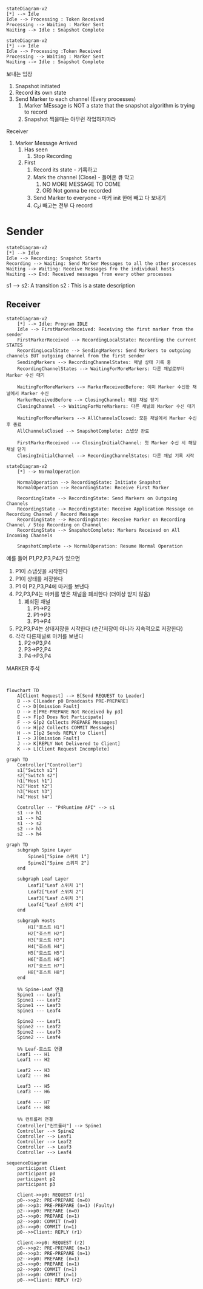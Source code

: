 ```mermaid
stateDiagram-v2
[*] --> Idle
Idle --> Processing : Token Received
Processing --> Waiting : Marker Sent
Waiting --> Idle : Snapshot Complete
```

```mermaid
stateDiagram-v2
[*] --> Idle
Idle --> Processing :Token Received
Processing --> Waiting : Marker Sent
Waiting --> Idle : Snapshot Complete
```

보내는 입장
1. Snapshot initiated
2. Record its own state
3. Send Marker to each channel (Every processes)
	1. Marker MEssage is NOT a state that the snapshot algorithm is trying to record
	2. Snapshot 찍을때는 아무런 작업하지마라

Receiver
1. Marker Message Arrived
	1. Has seen
		1. Stop Recording
	2. First
		1. Record its state - 기록하고
		2. Mark the channel (Close) - 들어온 큐 막고
			1. NO MORE MESSAGE TO COME
			2. OR) Not gonna be recorded
		3. Send Marker to everyone - 마커 init 한애 빼고 다 보내기
		4. $C_ki$ 빼고는 전부 다 record


# Sender
```mermaid
stateDiagram-v2
[*] --> Idle
Idle --> Recording: Snapshot Starts
Recording --> Waiting: Send Marker Messages to all the other processes
Waiting --> Waiting: Receive Messages fro the individual hosts
Waiting --> End: Received messages from every other processes
```
s1 --> s2: A transition
s2 : This is a state description

## Receiver


```mermaid
stateDiagram-v2
    [*] --> Idle: Program IDLE
    Idle --> FirstMarkerReceived: Receiving the first marker from the sender
    FirstMarkerReceived --> RecordingLocalState: Recording the current STATES
    RecordingLocalState --> SendingMarkers: Send Markers to outgoing channels BUT outgoing channel from the first sender
    SendingMarkers --> RecordingChannelStates: 채널 상태 기록 중
    RecordingChannelStates --> WaitingForMoreMarkers: 다른 채널로부터 Marker 수신 대기

    WaitingForMoreMarkers --> MarkerReceivedBefore: 이미 Marker 수신한 채널에서 Marker 수신
    MarkerReceivedBefore --> ClosingChannel: 해당 채널 닫기
    ClosingChannel --> WaitingForMoreMarkers: 다른 채널의 Marker 수신 대기

    WaitingForMoreMarkers --> AllChannelsClosed: 모든 채널에서 Marker 수신 후 종료
    AllChannelsClosed --> SnapshotComplete: 스냅샷 완료

    FirstMarkerReceived --> ClosingInitialChannel: 첫 Marker 수신 시 해당 채널 닫기
    ClosingInitialChannel --> RecordingChannelStates: 다른 채널 기록 시작
```

```mermaid
stateDiagram-v2
    [*] --> NormalOperation

    NormalOperation --> RecordingState: Initiate Snapshot
    NormalOperation --> RecordingState: Receive First Marker

    RecordingState --> RecordingState: Send Markers on Outgoing Channels
    RecordingState --> RecordingState: Receive Application Message on Recording Channel / Record Message
    RecordingState --> RecordingState: Receive Marker on Recording Channel / Stop Recording on Channel
    RecordingState --> SnapshotComplete: Markers Received on All Incoming Channels

    SnapshotComplete --> NormalOperation: Resume Normal Operation
```
예를 들어 P1,P2,P3,P4가 있으면

  

1. P1이 스냅샷을 시작한다
2. P1이 상태를 저장한다
3. P1 이 P2,P3,P4에 마커를 보낸다
4. P2,P3,P4는 마커를 받은 채널을 폐쇠한다 (더이상 받지 않음)
	1. 폐쇠된 채널
		1. P1->P2
		2. P1->P3
		3. P1->P4
5. P2,P3,P4는 상태저장을 시작한다 (순간저장이 아니라 지속적으로 저장한다)
6. 각각 다른채널로 마커를 보낸다
	1. P2->P3,P4
	2. P3->P2,P4
	3. P4->P3,P4


MARKER 주석

```mermaid


`````


```mermaid
flowchart TD
    A[Client Request] --> B[Send REQUEST to Leader]
    B --> C[Leader p0 Broadcasts PRE-PREPARE]
    C --> D[Omission Fault]
    D --> E[PRE-PREPARE Not Received by p3]
    E --> F[p3 Does Not Participate]
    F --> G[p2 Collects PREPARE Messages]
    G --> H[p2 Collects COMMIT Messages]
    H --> I[p2 Sends REPLY to Client]
    I --> J[Omission Fault]
    J --> K[REPLY Not Delivered to Client]
    K --> L[Client Request Incomplete]
```

```mermaid
graph TD
    Controller["Controller"]
    s1["Switch s1"]
    s2["Switch s2"]
    h1["Host h1"]
    h2["Host h2"]
    h3["Host h3"]
    h4["Host h4"]

    Controller -- "P4Runtime API" --> s1
    s1 --> h1
    s1 --> h2
    s1 --> s2
    s2 --> h3
    s2 --> h4
```

```mermaid
graph TD
    subgraph Spine Layer
        Spine1["Spine 스위치 1"]
        Spine2["Spine 스위치 2"]
    end

    subgraph Leaf Layer
        Leaf1["Leaf 스위치 1"]
        Leaf2["Leaf 스위치 2"]
        Leaf3["Leaf 스위치 3"]
        Leaf4["Leaf 스위치 4"]
    end

    subgraph Hosts
        H1["호스트 H1"]
        H2["호스트 H2"]
        H3["호스트 H3"]
        H4["호스트 H4"]
        H5["호스트 H5"]
        H6["호스트 H6"]
        H7["호스트 H7"]
        H8["호스트 H8"]
    end

    %% Spine-Leaf 연결
    Spine1 --- Leaf1
    Spine1 --- Leaf2
    Spine1 --- Leaf3
    Spine1 --- Leaf4

    Spine2 --- Leaf1
    Spine2 --- Leaf2
    Spine2 --- Leaf3
    Spine2 --- Leaf4

    %% Leaf-호스트 연결
    Leaf1 --- H1
    Leaf1 --- H2

    Leaf2 --- H3
    Leaf2 --- H4

    Leaf3 --- H5
    Leaf3 --- H6

    Leaf4 --- H7
    Leaf4 --- H8

    %% 컨트롤러 연결
    Controller["컨트롤러"] --> Spine1
    Controller --> Spine2
    Controller --> Leaf1
    Controller --> Leaf2
    Controller --> Leaf3
    Controller --> Leaf4
```




```mermaid
sequenceDiagram 
    participant Client
    participant p0
    participant p2
    participant p3

    Client->>p0: REQUEST (r1)
    p0-->>p2: PRE-PREPARE (n=0)
    p0-->>p3: PRE-PREPARE (n=1) (Faulty)
    p2-->>p0: PREPARE (n=0)
    p3-->>p0: PREPARE (n=1)
    p2-->>p0: COMMIT (n=0)
    p3-->>p0: COMMIT (n=1)
    p0-->>Client: REPLY (r1)
    
    Client->>p0: REQUEST (r2)
    p0-->>p2: PRE-PREPARE (n=1)
    p0-->>p3: PRE-PREPARE (n=1)
    p2-->>p0: PREPARE (n=1)
    p3-->>p0: PREPARE (n=1)
    p2-->>p0: COMMIT (n=1)
    p3-->>p0: COMMIT (n=1)
    p0-->>Client: REPLY (r2)
```

